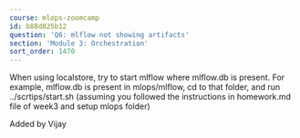 ```yaml
---
course: mlops-zoomcamp
id: b88d825b12
question: 'Q6: mlflow not showing artifacts'
section: 'Module 3: Orchestration'
sort_order: 1470
---
```


When using localstore, try to start mlflow where mlflow.db is present. For example, mlflow.db is present in mlops/mlflow, cd to that folder, and run ../scrtips/start.sh (assuming you followed the instructions in homework.md file of week3 and setup mlops folder)

Added by Vijay

